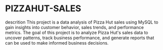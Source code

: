 # PIZZAHUT-SALES
descrition
This project is a data analysis of Pizza Hut sales using MySQL to gain insights into customer behavior, sales trends, and performance metrics. The goal of this project is to analyze Pizza Hut's sales data to uncover patterns, track business performance, and generate reports that can be used to make informed business decisions.
